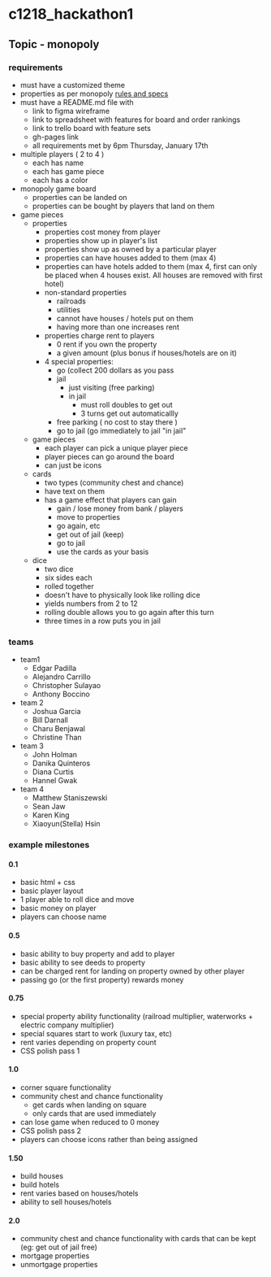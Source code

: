 # c1218_hackathon1

## Topic - monopoly

### requirements
- must have a customized theme
- properties as per monopoly <a href="https://en.wikipedia.org/wiki/Monopoly_(game)" target="_blank">rules and specs</a>
- must have a README.md file with
  - link to figma wireframe
  - link to spreadsheet with features for board and order rankings
  - link to trello board with feature sets
  - gh-pages link
  - all requirements met by 6pm Thursday, January 17th
- multiple players ( 2 to 4 )
  - each has name
  - each has game piece
  - each has a color
- monopoly game board
  - properties can be landed on
  - properties can be bought by players that land on them
- game pieces
  - properties
    - properties cost money from player
    - properties show up in player's list
    - properties show up as owned by a particular player
    - properties can have houses added to them (max 4)
    - properties can have hotels added to them (max 4, first can only be placed when 4 houses exist.  All houses are removed with first hotel)
    - non-standard properties
      - railroads
      - utilities
      - cannot have houses / hotels put on them
      - having more than one increases rent
    - properties charge rent to players
      - 0 rent if you own the property
      - a given amount (plus bonus if houses/hotels are on it)
    - 4 special properties:
      - go (collect 200 dollars as you pass
      - jail
        - just visiting (free parking)
        - in jail 
          - must roll doubles to get out
          - 3 turns get out automaticallly
      - free parking ( no cost to stay there )
      - go to jail (go immediately to jail "in jail"
  - game pieces
    - each player can pick a unique player piece
    - player pieces can go around the board
    - can just be icons
  - cards
    - two types (community chest and chance)
    - have text on them
    - has a game effect that players can gain
      - gain / lose money from bank / players
      - move to properties
      - go again, etc
      - get out of jail (keep)
      - go to jail
      - use the cards as your basis
  - dice
    - two dice
    - six sides each
    - rolled together
    - doesn't have to physically look like rolling dice
    - yields numbers from 2 to 12
    - rolling double allows you to go again after this turn
    - three times in a row puts you in jail

### teams

- team1
  - Edgar Padilla
  - Alejandro Carrillo
  - Christopher Sulayao
  - Anthony Boccino
- team 2
  - Joshua Garcia
  - Bill Darnall
  - Charu Benjawal
  - Christine Than
- team 3
  - John Holman
  - Danika Quinteros
  - Diana Curtis
  - Hannel Gwak
- team 4
  - Matthew Staniszewski
  - Sean Jaw
  - Karen King
  - Xiaoyun(Stella) Hsin
  
### example milestones 

#### 0.1
- basic html + css
- basic player layout
- 1 player able to roll dice and move
- basic money on player
- players can choose name
#### 0.5
- basic ability to buy property and add to player
- basic ability to see deeds to property
- can be charged rent for landing on property owned by other player
- passing go (or the first property) rewards money
#### 0.75
- special property ability functionality (railroad multiplier, waterworks + electric company multiplier)
- special squares start to work (luxury tax, etc)
- rent varies depending on property count
- CSS polish pass 1
#### 1.0
- corner square functionality
- community chest and chance functionality
  - get cards when landing on square
  - only cards that are used immediately
- can lose game when reduced to 0 money
- CSS polish pass 2
- players can choose icons rather than being assigned
#### 1.50
- build houses
- build hotels
- rent varies based on houses/hotels
- ability to sell houses/hotels
#### 2.0
- community chest and chance functionality with cards that can be kept (eg: get out of jail free)
- mortgage properties
- unmortgage properties

